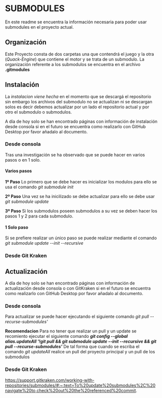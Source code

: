 # SUBMODULES

En este readme se encuentra la información necesaria para poder usar submodules en el proyecto actual.

## Organización

Este Proyecto consta de dos carpetas una que contendrá el juego y la otra (*Quack-Engine*) que contiene el motor y se trata de un submodulo.
La organización referente a los submodulos se encuentra en el archivo **.gitmodules**

## Instalación

La *instalacion viene hecha* en el momento que se descargá el repositorio sin embargo los archivos del submodulo no se actualizan ni se descargan solos es decir debemos actualizar por un lado el repositorio actual y por otro el submodulo o submodulos.

A día de hoy solo se han encontrado páginas con información de instalación desde consola si en el futuro se encuentra como realizarlo con GitHub Desktop por favor añadalo al documento.

### Desde consola

Tras una investigación se ha observado que se puede hacer en varios pasos o en 1 solo.
#### Varios pasos

**1º Paso** Lo primero que se debe hacer es inicializar los modulos para ello se usa el comando *git submodule init*

**2º Paso** Una vez se ha inicilizado se debe actualizar para ello se debe usar *git submodule update*

**3º Paso** Si los submodulos poseen submodulos a su vez se deben hacer los pasos 1 y 2 para cada submodulo.

#### 1 Solo paso

Si se prefiere realizar un único paso se puede realizar mediante el comando *git submodule update --init --recursive* 

### Desde Git Kraken

## Actualización
A día de hoy solo se han encontrado páginas con información de actualización desde consola o con GitKraken si en el futuro se encuentra como realizarlo con GitHub Desktop por favor añadalo al documento.

### Desde consola

Para actualizar se puede hacer ejecutando el siguiente comando *git pull --recurse-submodules'*

**Recomendacion**
Para no tener que realizar un pull y un update se recomiento ejecutar el siguiente comando ***git config --global alias.updateAll '!git pull && git submodule update --init --recursive && git pull --recurse-submodules'***
De tal forma que cuando se escriba el comando *git updateAll* realice un pull del proyecto principal y un pull de los submodulos


### Desde Git Kraken

https://support.gitkraken.com/working-with-repositories/submodules/#:~:text=To%20update%20submodules%2C%20navigate%20to,check%20out%20the%20referenced%20commit.
